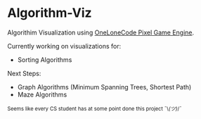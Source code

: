 # Algorithm-Viz

Algorithim Visualization using [OneLoneCode Pixel Game Engine](https://github.com/OneLoneCoder/olcPixelGameEngine). 

Currently working on visualizations for:
  - Sorting Algorithms

Next Steps:
  - Graph Algorithms (Minimum Spanning Trees, Shortest Path)
  - Maze Algorithms

<sup>Seems like every CS student has at some point done this project ¯\\_(ツ)_/¯</sup>